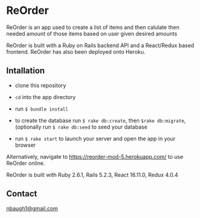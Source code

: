 # ReOrder

ReOrder is an app used to create a list of items and then calulate then needed amount of those items based on user given desired amounts

ReOrder is built with a Ruby on Rails backend API and a React/Redux based frontend. ReOrder has also been deployed onto Heroku.

## Intallation 

- clone this repository

- `cd` into the app directory

- run `$ bundle install`

- to create the database run `$ rake db:create`, then `$rake db:migrate`, (optionally run `$ rake db:seed` to seed your database

- run `$ rake start` to launch your server and open the app in your browser 


Alternatively, navigate to https://reorder-mod-5.herokuapp.com/ to use ReOrder online. 

ReOrder is built with Ruby 2.6.1, Rails 5.2.3, React 16.11.0, Redux 4.0.4

## Contact

nbaugh1@gmail.com
